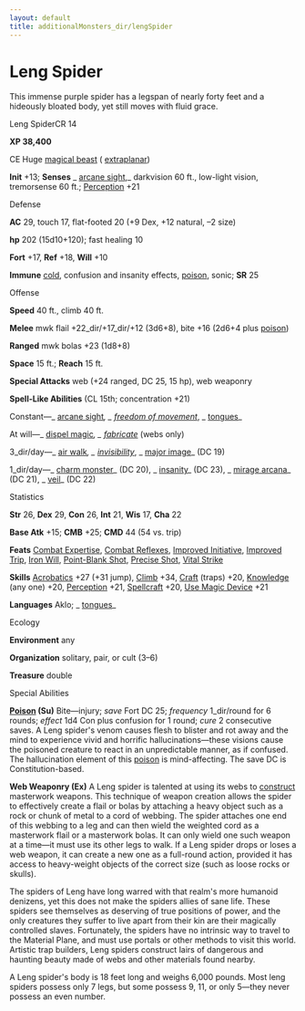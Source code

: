 ```yaml
---
layout: default
title: additionalMonsters_dir/lengSpider
---
```

# Leng Spider

This immense purple spider has a legspan of nearly forty feet and a hideously bloated body, yet still moves with fluid grace.

Leng SpiderCR 14

**XP 38,400**

CE Huge [magical beast](../monsters_dir/creatureTypes#_magical-beast) ( [extraplanar](../monsters_dir/creatureTypes#_extraplanar-subtype))

**Init** +13; **Senses** _ [arcane sight](../additionalMonsters_dir/../spells_dir/arcaneSight#_arcane-sight),_ darkvision 60 ft., low-light vision, tremorsense 60 ft.; [Perception](../additionalMonsters_dir/../skills_dir/perception#_perception) +21

Defense

**AC** 29, touch 17, flat-footed 20 (+9 Dex, +12 natural, –2 size)

**hp** 202 (15d10+120); fast healing 10

**Fort** +17, **Ref** +18, **Will** +10

**Immune** [cold](../monsters_dir/creatureTypes#_cold-subtype), confusion and insanity effects, [poison](../monsters_dir/universalMonsterRules#_poison-(ex-or-su)), sonic; **SR** 25

Offense

**Speed** 40 ft., climb 40 ft.

**Melee** mwk flail +22_dir/+17_dir/+12 (3d6+8), bite +16 (2d6+4 plus [poison](../monsters_dir/universalMonsterRules#_poison-(ex-or-su)))

**Ranged** mwk bolas +23 (1d8+8)

**Space** 15 ft.; **Reach** 15 ft.

**Special Attacks** web (+24 ranged, DC 25, 15 hp), web weaponry

**Spell-Like Abilities** (CL 15th; concentration +21)

Constant—_ [arcane sight](../additionalMonsters_dir/../spells_dir/arcaneSight#_arcane-sight)_, _ [freedom of movement](../additionalMonsters_dir/../spells_dir/freedomOfMovement#_freedom-of-movement)_, _ [tongues](../additionalMonsters_dir/../spells_dir/tongues#_tongues)_

At will—_ [dispel magic](../additionalMonsters_dir/../spells_dir/dispelMagic#_dispel-magic)_, _ [fabricate](../additionalMonsters_dir/../spells_dir/fabricate#_fabricate)_ (webs only)

3_dir/day—_ [air walk](../additionalMonsters_dir/../spells_dir/airWalk#_air-walk)_, _ [invisibility](../additionalMonsters_dir/../spells_dir/invisibility#_invisibility)_, _ [major image](../additionalMonsters_dir/../spells_dir/majorImage#_major-image)_ (DC 19)

1_dir/day—_ [charm monster](../additionalMonsters_dir/../spells_dir/charmMonster#_charm-monster)_ (DC 20), _ [insanity](../additionalMonsters_dir/../spells_dir/insanity#_insanity)_ (DC 23), _ [mirage arcana](../additionalMonsters_dir/../spells_dir/mirageArcana#_mirage-arcana)_ (DC 21), _ [veil](../additionalMonsters_dir/../spells_dir/veil#_veil)_ (DC 22)

Statistics

**Str** 26, **Dex** 29, **Con** 26, **Int** 21, **Wis** 17, **Cha** 22

**Base Atk** +15; **CMB** +25; **CMD** 44 (54 vs. trip)

**Feats** [Combat Expertise](../additionalMonsters_dir/../feats#_combat-expertise), [Combat Reflexes](../additionalMonsters_dir/../feats#_combat-reflexes), [Improved Initiative](../additionalMonsters_dir/../feats#_improved-initiative), [Improved Trip](../additionalMonsters_dir/../feats#_improved-trip), [Iron Will](../additionalMonsters_dir/../feats#_iron-will), [Point-Blank Shot](../additionalMonsters_dir/../feats#_point-blank-shot), [Precise Shot](../additionalMonsters_dir/../feats#_precise-shot), [Vital Strike](../additionalMonsters_dir/../feats#_vital-strike)

**Skills** [Acrobatics](../additionalMonsters_dir/../skills_dir/acrobatics#_acrobatics) +27 (+31 jump), [Climb](../additionalMonsters_dir/../skills_dir/climb#_climb) +34, [Craft](../additionalMonsters_dir/../skills_dir/craft#_craft) (traps) +20, [Knowledge](../additionalMonsters_dir/../skills_dir/knowledge#_knowledge) (any one) +20, [Perception](../additionalMonsters_dir/../skills_dir/perception#_perception) +21, [Spellcraft](../additionalMonsters_dir/../skills_dir/spellcraft#_spellcraft) +20, [Use Magic Device](../additionalMonsters_dir/../skills_dir/useMagicDevice#_use-magic-device) +21

**Languages** Aklo; _ [tongues](../additionalMonsters_dir/../spells_dir/tongues#_tongues)_

Ecology

**Environment** any

**Organization** solitary, pair, or cult (3–6)

**Treasure** double

Special Abilities

**[Poison](../monsters_dir/universalMonsterRules#_poison-(ex-or-su)) (Su)** Bite—injury; _save_ Fort DC 25; _frequency_ 1_dir/round for 6 rounds; _effect_ 1d4 Con plus confusion for 1 round; _cure_ 2 consecutive saves. A Leng spider's venom causes flesh to blister and rot away and the mind to experience vivid and horrific hallucinations—these visions cause the poisoned creature to react in an unpredictable manner, as if confused. The hallucination element of this [poison](../monsters_dir/universalMonsterRules#_poison-(ex-or-su)) is mind-affecting. The save DC is Constitution-based.

**Web Weaponry (Ex)** A Leng spider is talented at using its webs to [construct](../monsters_dir/creatureTypes#_construct) masterwork weapons. This technique of weapon creation allows the spider to effectively create a flail or bolas by attaching a heavy object such as a rock or chunk of metal to a cord of webbing. The spider attaches one end of this webbing to a leg and can then wield the weighted cord as a masterwork flail or a masterwork bolas. It can only wield one such weapon at a time—it must use its other legs to walk. If a Leng spider drops or loses a web weapon, it can create a new one as a full-round action, provided it has access to heavy-weight objects of the correct size (such as loose rocks or skulls).

The spiders of Leng have long warred with that realm's more humanoid denizens, yet this does not make the spiders allies of sane life. These spiders see themselves as deserving of true positions of power, and the only creatures they suffer to live apart from their kin are their magically controlled slaves. Fortunately, the spiders have no intrinsic way to travel to the Material Plane, and must use portals or other methods to visit this world. Artistic trap builders, Leng spiders construct lairs of dangerous and haunting beauty made of webs and other materials found nearby.

A Leng spider's body is 18 feet long and weighs 6,000 pounds. Most leng spiders possess only 7 legs, but some possess 9, 11, or only 5—they never possess an even number.

